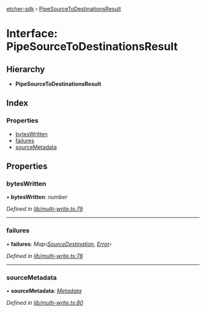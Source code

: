 [etcher-sdk](../README.md) › [PipeSourceToDestinationsResult](pipesourcetodestinationsresult.md)

# Interface: PipeSourceToDestinationsResult

## Hierarchy

* **PipeSourceToDestinationsResult**

## Index

### Properties

* [bytesWritten](pipesourcetodestinationsresult.md#byteswritten)
* [failures](pipesourcetodestinationsresult.md#failures)
* [sourceMetadata](pipesourcetodestinationsresult.md#sourcemetadata)

## Properties

###  bytesWritten

• **bytesWritten**: *number*

*Defined in [lib/multi-write.ts:79](https://github.com/balena-io-modules/etcher-sdk/blob/de39ec2/lib/multi-write.ts#L79)*

___

###  failures

• **failures**: *Map‹[SourceDestination](../classes/sourcedestination.md), [Error](../classes/notcapable.md#static-error)›*

*Defined in [lib/multi-write.ts:78](https://github.com/balena-io-modules/etcher-sdk/blob/de39ec2/lib/multi-write.ts#L78)*

___

###  sourceMetadata

• **sourceMetadata**: *[Metadata](metadata.md)*

*Defined in [lib/multi-write.ts:80](https://github.com/balena-io-modules/etcher-sdk/blob/de39ec2/lib/multi-write.ts#L80)*
